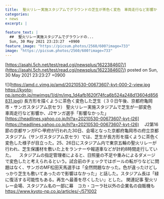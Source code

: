 ```yaml
---
title:  聖火リレー実施スタジアムでグラウンドの芝生が茶色く変色　車両走行など影響か　スタジアム長「再生へ最善を尽くしたい」  
categories:
- news
excerpt: |
  
feature_text: |
  ##  聖火リレー実施スタジアムでグラウンドの...
  Sun, 30 May 2021 23:23:27  +0900
feature_image: "https://picsum.photos/2560/600?image=733"
image: "https://picsum.photos/2560/600?image=733"
---
```


[https://asahi.5ch.net/test/read.cgi/newsplus/1622384607/](https://asahi.5ch.net/test/read.cgi/newsplus/1622384607/)
posted on Sun, 30 May 2021 23:23:27  +0900

<!--more-->

![](https://amd.c.yimg.jp/amd/20210530-00673607-kyt-000-2-view.jpg [https://kyoto-np.ismcdn.jp/mwimgs/1/d/m/img_1d4afb1620f74fca6b524a248d13604d856831.jpg)](https://kyoto-np.ismcdn.jp/mwimgs/1/d/m/img_1d4afb1620f74fca6b524a248d13604d856831.jpg)) 長方形を描くように茶色く変色した芝生（３０日午後、京都府亀岡市・サンガスタジアム京セラ） 聖火リレー実施スタジアムで芝生が一部変色　車両走行など影響か、J2サンガ選手「影響なかった」 [https://headlines.yahoo.co.jp/hl?a=20210530-00673607-kyt-l26](https://headlines.yahoo.co.jp/hl?a=20210530-00673607-kyt-l26) 　J2第16節の京都サンガFC‐甲府が行われた30日、会場となった京都府亀岡市の府立京都スタジアム（サンガスタジアム京セラ）では、芝生が長方形を描くように茶色く変色した様子が目立った。25、26日にスタジアム内で東京五輪の聖火リレーが行われ、芝生保護材を敷いた上をランナーや報道車などが計約8時間走行していた。 　スタジアムの指定管理者によると、日照量の不足や重みによるダメージで変色したと考えられるという。試合前のチェックではボールの転がりなどに問題はなく、サンガのMF松田天馬選手は「全然問題なかった。色が違ったけどしっかり芝生も敷いてあったので影響はなかった」と話した。スタジアム長は「緑に復活する可能性もある。再生へ最善を尽くしたい」とした。 関連記事 聖火リレー会場、スタジアム名の一部に幕　コカ・コーラ社以外の企業名の自販機も https://www.kyoto-np.co.jp/articles/-/571002
